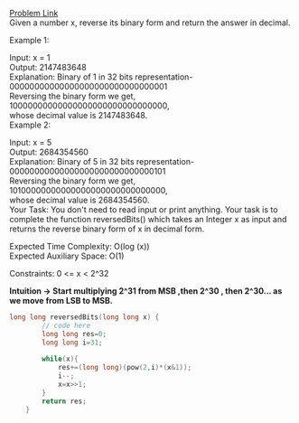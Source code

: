 [Problem Link](https://www.geeksforgeeks.org/problems/reverse-bits3556/1)<br>
Given a number x, reverse its binary form and return the answer in decimal.<br>

Example 1:<br>

Input:
x = 1<br>
Output:
2147483648 <br>
Explanation:
Binary of 1 in 32 bits representation-
00000000000000000000000000000001<br>
Reversing the binary form we get, 
10000000000000000000000000000000,<br>
whose decimal value is 2147483648.<br>
Example 2:<br>

Input:
x = 5<br>
Output:
2684354560 <br>
Explanation:
Binary of 5 in 32 bits representation-
00000000000000000000000000000101<br>
Reversing the binary form we get, 
10100000000000000000000000000000,<br>
whose decimal value is 2684354560.<br>
Your Task:
You don't need to read input or print anything. Your task is to complete the function reversedBits() which takes an Integer x as input and returns the reverse binary form of x in decimal form.<br>

Expected Time Complexity: O(log (x))<br>
Expected Auxiliary Space: O(1)<br>

Constraints:
0  <=  x  <  2^32<br>

__Intuition -> Start multiplying 2^31 from MSB ,then 2^30 , then 2^30... as we move from LSB to MSB.__

```C++
long long reversedBits(long long x) {
        // code here
        long long res=0;
        long long i=31;
        
        while(x){
            res+=(long long)(pow(2,i)*(x&1));
            i--;
            x=x>>1;
        }
        return res;
    }
```
